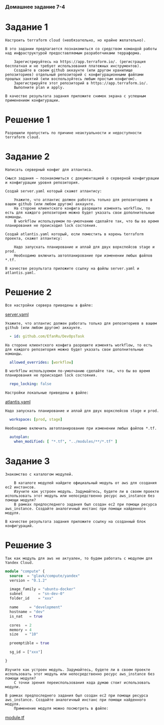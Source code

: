### Домашнее задание 7-4

# Задание 1
    Настроить terraform cloud (необязательно, но крайне желательно).
    
    В это задании предлагается познакомиться со средством командой работы над инфраструктурой предоставляемым разработчиками терраформа.
    
        Зарегистрируйтесь на https://app.terraform.io/. (регистрация бесплатная и не требует использования платежных инструментов).
        Создайте в своем github аккаунте (или другом хранилище репозиториев) отдельный репозиторий с конфигурационными файлами прошлых занятий (или воспользуйтесь любым простым конфигом).
        Зарегистрируйте этот репозиторий в https://app.terraform.io/.
        Выполните plan и apply.
    
    В качестве результата задания приложите снимок экрана с успешным применением конфигурации.
# Решение 1
    Разрешили пропустить по причине неактуальности и недоступности terraform cloud.

# Задание 2
    Написать серверный конфиг для атлантиса.
    
    Смысл задания – познакомиться с документацией о серверной конфигурации и конфигурации уровня репозитория.
    
    Создай server.yaml который скажет атлантису:
    
        Укажите, что атлантис должен работать только для репозиториев в вашем github (или любом другом) аккаунте.
        На стороне клиентского конфига разрешите изменять workflow, то есть для каждого репозитория можно будет указать свои дополнительные команды.
        В workflow используемом по-умолчанию сделайте так, что бы во время планирования не происходил lock состояния.
    
    Создай atlantis.yaml который, если поместить в корень terraform проекта, скажет атлантису:
    
        Надо запускать планирование и аплай для двух воркспейсов stage и prod.
        Необходимо включить автопланирование при изменении любых файлов *.tf.
    
    В качестве результата приложите ссылку на файлы server.yaml и atlantis.yaml.

# Решение 2
    Все настройки сервера приведены в файле:
[server.yaml](server.yaml)

    Укажите, что атлантис должен работать только для репозиториев в вашем github (или любом другом) аккаунте.
```yaml
  - id: github.com/EfanRu/DevOpsTask
```

    На стороне клиентского конфига разрешите изменять workflow, то есть для каждого репозитория можно будет указать свои дополнительные команды.
```yaml
  allowed_overrides: [workflow]
```
    В workflow используемом по-умолчанию сделайте так, что бы во время планирования не происходил lock состояния.
```yaml
  repo_locking: false
```

    Настройки локальные приведены в файле:
[atlantis.yaml](atlantis.yaml)

    Надо запускать планирование и аплай для двух воркспейсов stage и prod.
```yaml
  workspace: [prod, stage]
```

    Необходимо включить автопланирование при изменении любых файлов *.tf.
```yaml
  autoplan:
    when_modified: [ "*.tf", "../modules/**/*.tf" ]
```

# Задание 3
    Знакомство с каталогом модулей.
    
        В каталоге модулей найдите официальный модуль от aws для создания ec2 инстансов.
        Изучите как устроен модуль. Задумайтесь, будете ли в своем проекте использовать этот модуль или непосредственно ресурс aws_instance без помощи модуля?
        В рамках предпоследнего задания был создан ec2 при помощи ресурса aws_instance. Создайте аналогичный инстанс при помощи найденного модуля.
    
    В качестве результата задания приложите ссылку на созданный блок конфигураций.

# Решение 3
    Так как модуль для aws не актуален, то будем работать с модулем для Yandex Cloud.
```terraform
module "compute" {
  source  = "glavk/compute/yandex"
  version = "0.1.2"

  image_family = "ubuntu-docker"
  subnet       = "sn-dev-0"
  folder_id    = "xxx"

  name     = "development"
  hostname = "dev"
  is_nat   = true

  cores  = 2
  memory = 4
  size   = "10"

  preemptible = true

  sg_id = ["xxx"]

}
```

    Изучите как устроен модуль. Задумайтесь, будете ли в своем проекте использовать этот модуль или непосредственно ресурс aws_instance без помощи модуля?
        С точки зрения переиспользования кода думаю стоит использовать модули.

    В рамках предпоследнего задания был создан ec2 при помощи ресурса aws_instance. Создайте аналогичный инстанс при помощи найденного модуля.
        Применение модуля можно посмотреть в файле:
[module.tf](module.tf)